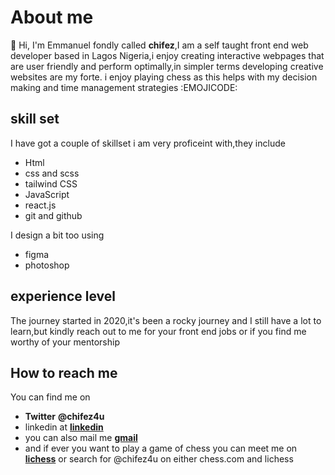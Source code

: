 # About me

👋 Hi, I'm Emmanuel fondly called **chifez**,I am a self taught front end web developer based in Lagos Nigeria,i enjoy creating interactive webpages
that are user friendly and perform optimally,in simpler terms developing creative websites are my forte. i enjoy playing chess as this helps with my decision making and time management strategies 
:EMOJICODE:
## skill set


I have got a couple of skillset i am very proficeint with,they include

- Html
- css and scss
- tailwind CSS
- JavaScript
- react.js
- git and github

I design a bit too using 

- figma
- photoshop

## experience level

The journey started in 2020,it's been a rocky journey and I still have a lot to learn,but kindly reach out to me for your front end jobs 
or if you find me worthy of your mentorship

## How to reach me

You can find me on 

- **Twitter** **@chifez4u**
- linkedin at **[linkedin](https://www.linkedin.com/in/ifeanyi-emmanuel-nwosu-81a027147)**
- you can also mail me **[gmail](chifez1@gmail.com)**
- and if ever you want to play a game of chess you can meet me on **[lichess](https://lichess.org/@/chifez4u)** or search for @chifez4u on either chess.com and lichess



<!---
Chifez/Chifez is a ✨ special ✨ repository because its `README.md` (this file) appears on your GitHub profile.
You can click the Preview link to take a look at your changes.
--->
